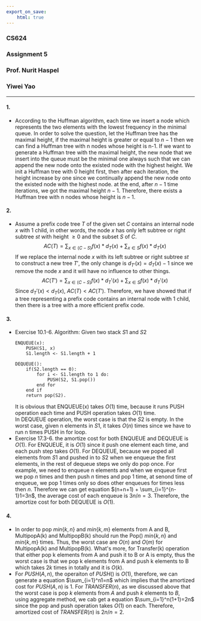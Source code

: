 ```yaml
---
export_on_save:
    html: true
---
```

### CS624
### Assignment 5
### Prof. Nurit Haspel
### Yiwei Yao
---
#### 1.
* According to the Huffman algorithm, each time we insert a node which represents the two elements with the lowest frequency in the minimal queue. In order to solve the question, let the Huffman tree has the maximal height, if the maximal height is greater or equal to $n-1$ then we can find a Huffman tree with n nodes whose height is n-1. If we want to generate a Huffman tree with the maximal height, the new node that we insert into the queue must be the minimal one always such that we can append the new node onto the existed node with the highest height. We init a Huffman tree with $0$ height first, then after each iteration, the height increase by one since we continually append the new node onto the existed node with the highest node. at the end, after $n-1$ time iterations, we got the maximal height $n-1$. Therefore, there exists a Huffman tree with n nodes whose height is $n-1$.
#### 2.
* Assume a prefix code tree $T$ of the given set $C$ contains an internal node $x$ with $1$ child, in other words, the node $x$ has only left subtree or right subtree $st$ with height $\geq 0$ and the subset $S$ of $C$. $$AC(T)=\sum_{x\in (C-S)}f(x)*d_T(x)+\sum_{x\in S}f(x)*d_T(x)$$ If we replace the internal node $x$ with its left subtree or right subtree $st$ to construct a new tree $T'$, the only change is $d_{T'}(x) = d_T(x)-1$ since we remove the node $x$ and it will have no influence to other things.$$AC(T')=\sum_{x\in (C-S)}f(x)*d_T'(x)+\sum_{x\in S}f(x)*d_T'(x)$$ Since $d_T'(x)<d_T(x)$, $AC(T)<AC(T')$. Therefore, we have showed that if a tree representing a prefix code contains an internal node with 1 child, then there is a tree with a more efficient prefix code.
#### 3.
* Exercise 10.1-6. Algorithm: Given two stack $S1$ and $S2$
    ```
    ENQUEUE(x):
        PUSH(S1, x)
        S1.length <- S1.length + 1
    ```
    ```
    DEQUEUE():
        if(S2.length == 0):
            for i <- S1.length to 1 do:
                PUSH(S2, S1.pop())
            end for
        end if
        return pop(S2).
    ```
    It is obvious that ENQUEUE(x) takes $O(1)$ time, because it runs PUSH operation each time and PUSH operation takes $O(1)$ time.<br>
    In DEQUEUE operation, the worst case is that the $S2$ is empty. In the worst case, given n elements in $S1$, it takes $O(n)$ times since we have to run n times PUSH in for loop.
*  Exercise 17.3-6. the amortize cost for both ENQUEUE and DEQUEUE is $O(1)$. For ENQUEUE, it is $O(1)$ since it push one element each time, and each push step takes $O(1)$. For DEQUEUE, because we poped all elements from $S1$ and pushed in to $S2$ when we enqueue the first elements, in the rest of dequeue steps we only do pop once. For example, we need to enqueue n elements and when we enqueue first we pop $n$ times and then push $n$ times and pop $1$ time, at senond time of enqueue, we pop $1$ times only so does other enqueues for times less then $n$. Therefore we can get equation $(n+n+1) + \sum_{i=1}^{n-1}1=3n$, the average cost of each enqueue is $3n/n = 3$. Therefore, the amortize cost for both DEQUEUE is $O(1)$.
#### 4.
* In order to pop $min\{k,n\}$ and $min\{k,m\}$ elements from A and B, MultipopA(k) and MultipopB(k) should run the Pop() $min\{k,n\}$ and $min\{k,m\}$ times. Thus, the worst case are $O(n)$ and $O(m)$ for MultipopA(k) and MultipopB(k). What's more, for Transfer(k) operation that either pop k elements from A and push it to B or A is empty, thus the worst case is that we pop k elements from A and push k elements to B which takes $2k$ times in totally and it is $O(k)$. 
* For $PUSH(A, n)$, the operaiton of $PUSH()$ is $O(1)$, therefore, we can generate a equation $\sum_{i=1}^n1=n$ which implies that the amortized cost for $PUSH(A,n)$ is 1. For $TRANSFER(n)$, as we discussed above that the worst case is pop $k$ elements from $A$ and push $k$ elements to $B$, using aggregate method, we cab get a equation $\sum_{i=1}^n(1+1)=2n$ since the pop and push operation takes $O(1)$ on each. Therefore, amortized cost of $TRANSFER(n)$ is $2n/n=2$.